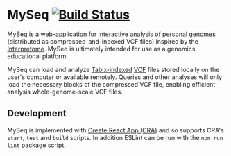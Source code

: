 # MySeq [![Build Status](https://travis-ci.org/mlinderm/myseq.svg?branch=master)](https://travis-ci.org/mlinderm/myseq)

MySeq is a web-application for interactive analysis of personal genomes (distributed as compressed-and-indexed VCF files) inspired by the [Interpretome](http://www.interpretome.com). MySeq is ultimately intended for use as a genomics educational platform.

MySeq can load and analyze [Tabix-indexed](http://www.htslib.org/doc/tabix.html) [VCF](https://samtools.github.io/hts-specs/) files stored locally on the user's computer or available remotely. Queries and other analyses will only load the necessary blocks of the compressed VCF file, enabling efficient analysis whole-genome-scale VCF files.

## Development

MySeq is implemented with [Create React App (CRA)](https://github.com/facebook/create-react-app) and so supports CRA's `start`, `test` and `build` scripts. In addition ESLint can be run with the `npm run lint` package script.
